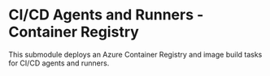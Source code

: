 # CI/CD Agents and Runners - Container Registry

This submodule deploys an Azure Container Registry and image build tasks for CI/CD agents and runners.
